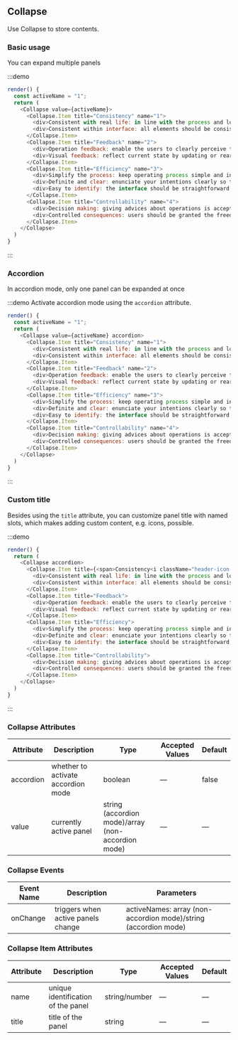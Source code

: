 ## Collapse

Use Collapse to store contents.

### Basic usage

You can expand multiple panels

:::demo
```js
render() {
  const activeName = "1";
  return (
    <Collapse value={activeName}>
      <Collapse.Item title="Consistency" name="1">
        <div>Consistent with real life: in line with the process and logic of real life, and comply with languages and habits that the users are used to;</div>
        <div>Consistent within interface: all elements should be consistent, such as: design style, icons and texts, position of elements, etc.</div>
      </Collapse.Item>
      <Collapse.Item title="Feedback" name="2">
        <div>Operation feedback: enable the users to clearly perceive their operations by style updates and interactive effects;</div>
        <div>Visual feedback: reflect current state by updating or rearranging elements of the page.</div>
      </Collapse.Item>
      <Collapse.Item title="Efficiency" name="3">
        <div>Simplify the process: keep operating process simple and intuitive;</div>
        <div>Definite and clear: enunciate your intentions clearly so that the users can quickly understand and make decisions;</div>
        <div>Easy to identify: the interface should be straightforward, which helps the users to identify and frees them from memorizing and recalling.</div>
      </Collapse.Item>
      <Collapse.Item title="Controllability" name="4">
        <div>Decision making: giving advices about operations is acceptable, but do not make decisions for the users;</div>
        <div>Controlled consequences: users should be granted the freedom to operate, including canceling, aborting or terminating current operation.</div>
      </Collapse.Item>
    </Collapse>
  )
}
```
:::

### Accordion

In accordion mode, only one panel can be expanded at once

:::demo Activate accordion mode using the `accordion` attribute.
```js
render() {
  const activeName = "1";
  return (
    <Collapse value={activeName} accordion>
      <Collapse.Item title="Consistency" name="1">
        <div>Consistent with real life: in line with the process and logic of real life, and comply with languages and habits that the users are used to;</div>
        <div>Consistent within interface: all elements should be consistent, such as: design style, icons and texts, position of elements, etc.</div>
      </Collapse.Item>
      <Collapse.Item title="Feedback" name="2">
        <div>Operation feedback: enable the users to clearly perceive their operations by style updates and interactive effects;</div>
        <div>Visual feedback: reflect current state by updating or rearranging elements of the page.</div>
      </Collapse.Item>
      <Collapse.Item title="Efficiency" name="3">
        <div>Simplify the process: keep operating process simple and intuitive;</div>
        <div>Definite and clear: enunciate your intentions clearly so that the users can quickly understand and make decisions;</div>
        <div>Easy to identify: the interface should be straightforward, which helps the users to identify and frees them from memorizing and recalling.</div>
      </Collapse.Item>
      <Collapse.Item title="Controllability" name="4">
        <div>Decision making: giving advices about operations is acceptable, but do not make decisions for the users;</div>
        <div>Controlled consequences: users should be granted the freedom to operate, including canceling, aborting or terminating current operation.</div>
      </Collapse.Item>
    </Collapse>
  )
}
```
:::

### Custom title

Besides using the `title` attribute, you can customize panel title with named slots, which makes adding custom content, e.g. icons, possible.

:::demo
```js
render() {
  return (
    <Collapse accordion>
      <Collapse.Item title={<span>Consistency<i className="header-icon el-icon-information"></i></span>}>
        <div>Consistent with real life: in line with the process and logic of real life, and comply with languages and habits that the users are used to;</div>
        <div>Consistent within interface: all elements should be consistent, such as: design style, icons and texts, position of elements, etc.</div>
      </Collapse.Item>
      <Collapse.Item title="Feedback">
        <div>Operation feedback: enable the users to clearly perceive their operations by style updates and interactive effects;</div>
        <div>Visual feedback: reflect current state by updating or rearranging elements of the page.</div>
      </Collapse.Item>
      <Collapse.Item title="Efficiency">
        <div>Simplify the process: keep operating process simple and intuitive;</div>
        <div>Definite and clear: enunciate your intentions clearly so that the users can quickly understand and make decisions;</div>
        <div>Easy to identify: the interface should be straightforward, which helps the users to identify and frees them from memorizing and recalling.</div>
      </Collapse.Item>
      <Collapse.Item title="Controllability">
        <div>Decision making: giving advices about operations is acceptable, but do not make decisions for the users;</div>
        <div>Controlled consequences: users should be granted the freedom to operate, including canceling, aborting or terminating current operation.</div>
      </Collapse.Item>
    </Collapse>
  )
}
```
:::

### Collapse Attributes
| Attribute      | Description          | Type      | Accepted Values       | Default  |
|---------- |-------------- |---------- |--------------------------------  |-------- |
| accordion | whether to activate accordion mode | boolean | — | false |
| value | currently active panel | string (accordion mode)/array (non-accordion mode) | — | — |

### Collapse Events
| Event Name | Description | Parameters |
|---------|---------|---------|
| onChange | triggers when active panels change | activeNames: array (non-accordion mode)/string (accordion mode) |

### Collapse Item Attributes
| Attribute      | Description          | Type      | Accepted Values       | Default  |
|---------- |-------------- |---------- |--------------------------------  |-------- |
| name | unique identification of the panel | string/number | — | — |
| title | title of the panel | string | — | — |
